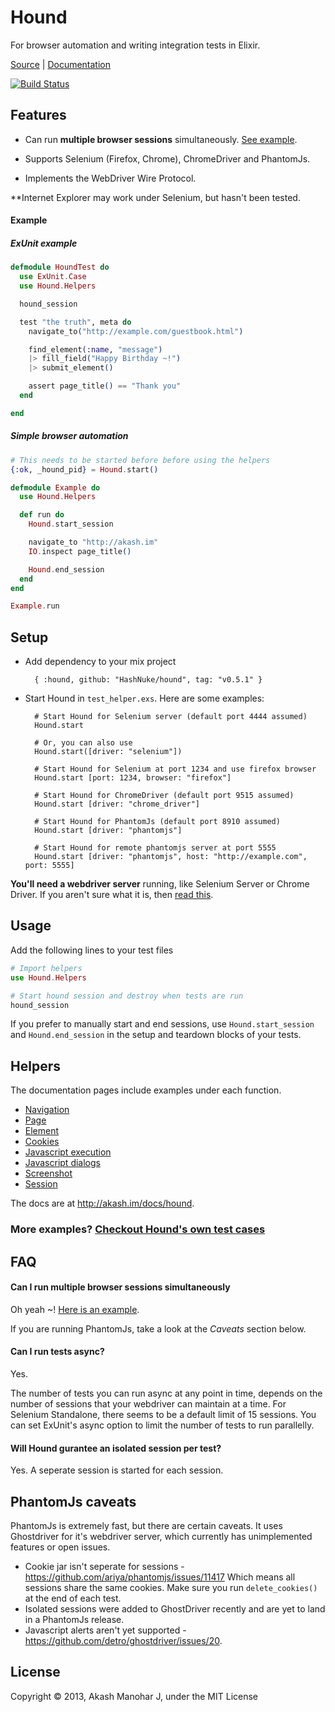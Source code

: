 # Hound

For browser automation and writing integration tests in Elixir.

<a href="http://github.com/HashNuke/Hound" target="_parent">Source</a> | <a href="http://akash.im/docs/hound" target="_parent">Documentation</a>

[![Build Status](https://travis-ci.org/HashNuke/hound.png?branch=master)](https://travis-ci.org/HashNuke/hound)

## Features

* Can run __multiple browser sessions__ simultaneously. [See example](https://github.com/HashNuke/hound/blob/master/test/multiple_browser_session_test.exs).

* Supports Selenium (Firefox, Chrome), ChromeDriver and PhantomJs.

* Implements the WebDriver Wire Protocol.


**Internet Explorer may work under Selenium, but hasn't been tested.

#### Example

##### ExUnit example

```elixir
defmodule HoundTest do
  use ExUnit.Case
  use Hound.Helpers

  hound_session

  test "the truth", meta do
    navigate_to("http://example.com/guestbook.html")

    find_element(:name, "message")
    |> fill_field("Happy Birthday ~!")
    |> submit_element()

    assert page_title() == "Thank you"
  end

end
```

##### Simple browser automation

```elixir
# This needs to be started before before using the helpers
{:ok, _hound_pid} = Hound.start()

defmodule Example do
  use Hound.Helpers

  def run do
    Hound.start_session

    navigate_to "http://akash.im"
    IO.inspect page_title()

    Hound.end_session
  end
end

Example.run
```

## Setup

* Add dependency to your mix project

        { :hound, github: "HashNuke/hound", tag: "v0.5.1" }

* Start Hound in `test_helper.exs`. Here are some examples:

        # Start Hound for Selenium server (default port 4444 assumed)
        Hound.start

        # Or, you can also use
        Hound.start([driver: "selenium"])

        # Start Hound for Selenium at port 1234 and use firefox browser
        Hound.start [port: 1234, browser: "firefox"]

        # Start Hound for ChromeDriver (default port 9515 assumed)
        Hound.start [driver: "chrome_driver"]

        # Start Hound for PhantomJs (default port 8910 assumed)
        Hound.start [driver: "phantomjs"]

        # Start Hound for remote phantomjs server at port 5555
        Hound.start [driver: "phantomjs", host: "http://example.com", port: 5555]


__You'll need a webdriver server__ running, like Selenium Server or Chrome Driver. If you aren't sure what it is, then [read this](https://github.com/HashNuke/hound/wiki/Starting-a-webdriver-server).

## Usage

Add the following lines to your test files

```elixir
# Import helpers
use Hound.Helpers

# Start hound session and destroy when tests are run
hound_session
```

If you prefer to manually start and end sessions, use `Hound.start_session` and `Hound.end_session` in the setup and teardown blocks of your tests.


## Helpers

The documentation pages include examples under each function.

* [Navigation](http://akash.im/docs/hound/Hound.JsonDriver.Navigation.html)
* [Page](http://akash.im/docs/hound/Hound.JsonDriver.Page.html)
* [Element](http://akash.im/docs/hound/Hound.JsonDriver.Element.html)
* [Cookies](http://akash.im/docs/hound/Hound.JsonDriver.Cookie.html)
* [Javascript execution](http://akash.im/docs/hound/Hound.JsonDriver.ScriptExecution.html)
* [Javascript dialogs](http://akash.im/docs/hound/Hound.JsonDriver.Dialog.html)
* [Screenshot](http://akash.im/docs/hound/Hound.JsonDriver.Screenshot.html)
* [Session](http://akash.im/docs/hound/Hound.JsonDriver.Session.html)

The docs are at <http://akash.im/docs/hound>.

### More examples? [Checkout Hound's own test cases](https://github.com/HashNuke/hound/tree/master/test/json_driver)

## FAQ

#### Can I run multiple browser sessions simultaneously

Oh yeah ~! [Here is an example](https://github.com/HashNuke/hound/blob/master/test/multiple_browser_session_test.exs).

If you are running PhantomJs, take a look at the *Caveats* section below.

#### Can I run tests async?

Yes.

The number of tests you can run async at any point in time, depends on the number of sessions that your webdriver can maintain at a time. For Selenium Standalone, there seems to be a default limit of 15 sessions. You can set ExUnit's async option to limit the number of tests to run parallelly.

#### Will Hound gurantee an isolated session per test?

Yes. A seperate session is started for each session. 

## PhantomJs caveats

PhantomJs is extremely fast, but there are certain caveats. It uses Ghostdriver for it's webdriver server, which currently has unimplemented features or open issues.

* Cookie jar isn't seperate for sessions - <https://github.com/ariya/phantomjs/issues/11417>
  Which means all sessions share the same cookies. Make sure you run `delete_cookies()` at the end of each test.
* Isolated sessions were added to GhostDriver recently and are yet to land in a PhantomJs release.
* Javascript alerts aren't yet supported - <https://github.com/detro/ghostdriver/issues/20>.


## License

Copyright &copy; 2013, Akash Manohar J, under the MIT License
